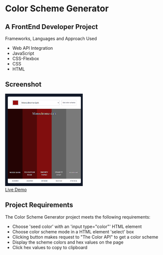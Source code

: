 # Color Scheme Generator

## A FrontEnd Developer Project
Frameworks, Languages and Approach Used
<ul>
<li>Web API Integration</li>
<li>JavaScript</li>
<li>CSS-Flexbox</li>
<li>CSS</li>
<li>HTML</li>
</ul>

## Screenshot
 <img src="https://github.com/famanakis/Scrimba/blob/main/m09-solo-color-scheme-generator/assets/project-screenshot.png" width=50% height=50%><br>
 [Live Demo](https://9tfdev-solo-color-scheme-generator.netlify.app/)
 
## Project Requirements
 The Color Scheme Generator project meets the following requirements:
 <ul>
 <li>Choose 'seed color' with an 'input type="color"' HTML element</li>
 <li>Choose color scheme mode in a HTML element 'select' box</li>
 <li>Clicking button makes request to "The Color API" to get a color scheme</li>
 <li>Display the scheme colors and hex values on the page</li>
 <li>Click hex values to copy to clipboard</li>
 </ul>
 


